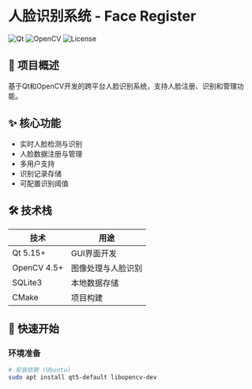 # 人脸识别系统 - Face Register

![Qt](https://img.shields.io/badge/Qt-5.15-green)
![OpenCV](https://img.shields.io/badge/OpenCV-4.5-blue)
![License](https://img.shields.io/badge/License-MIT-orange)

## 📌 项目概述

基于Qt和OpenCV开发的跨平台人脸识别系统，支持人脸注册、识别和管理功能。

## ✨ 核心功能

- 实时人脸检测与识别
- 人脸数据注册与管理
- 多用户支持
- 识别记录存储
- 可配置识别阈值

## 🛠️ 技术栈

| 技术        | 用途                |
|-------------|-------------------|
| Qt 5.15+    | GUI界面开发         |
| OpenCV 4.5+ | 图像处理与人脸识别   |
| SQLite3     | 本地数据存储        |
| CMake       | 项目构建            |

## 🚀 快速开始

### 环境准备
```bash
# 安装依赖 (Ubuntu)
sudo apt install qt5-default libopencv-dev
